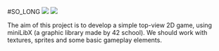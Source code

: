 #SO_LONG
![](https://img.shields.io/badge/Language-C-blue)
![](https://img.shields.io/badge/School-42-black)

The aim of this project is to develop a simple top-view 2D game, using miniLibX (a graphic library made by 42 school). 
We should work with textures, sprites and some basic gameplay elements.
